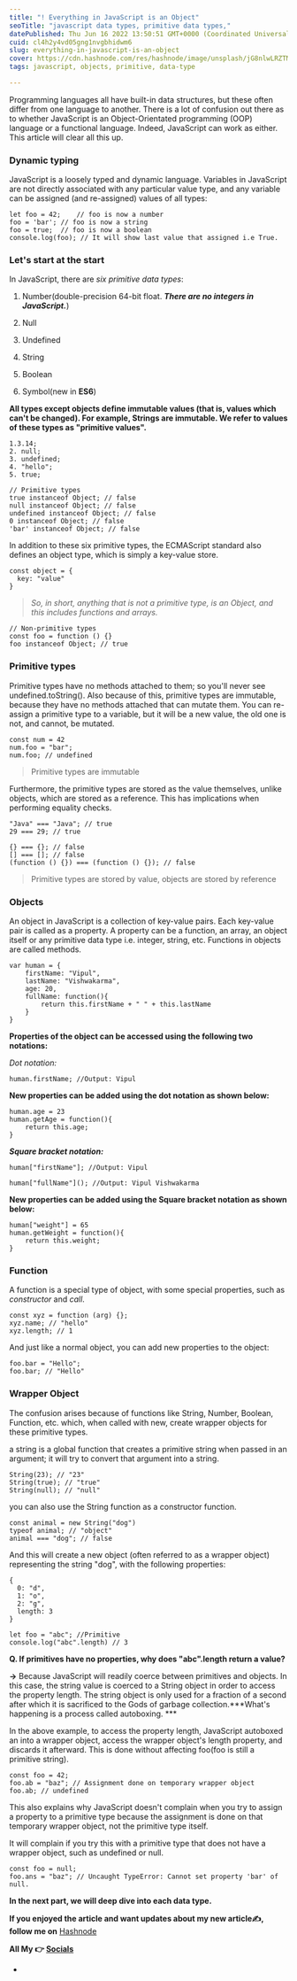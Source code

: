 ```yaml
---
title: "! Everything in JavaScript is an Object"
seoTitle: "javascript data types, primitive data types,"
datePublished: Thu Jun 16 2022 13:50:51 GMT+0000 (Coordinated Universal Time)
cuid: cl4h2y4vd05gng1nvgbhidwm6
slug: everything-in-javascript-is-an-object
cover: https://cdn.hashnode.com/res/hashnode/image/unsplash/jG8nlwLRZTM/upload/v1655374891823/gt-geaTpc.jpeg
tags: javascript, objects, primitive, data-type

---
```



Programming languages all have built-in data structures, but these often differ from one language to another. There is a lot of confusion out there as to whether JavaScript is an Object-Orientated programming (OOP) language or a functional language. Indeed, JavaScript can work as either. 
This article will clear all this up.



### Dynamic typing
JavaScript is a loosely typed and dynamic language. Variables in JavaScript are not directly associated with any particular value type, and any variable can be assigned (and re-assigned) values of all types:
``` 
let foo = 42;    // foo is now a number
foo = 'bar'; // foo is now a string
foo = true;  // foo is now a boolean
console.log(foo); // It will show last value that assigned i.e True.

``` 

### Let's start at the start
In JavaScript, there are *six primitive data types*:

1. Number(double-precision 64-bit float. ***There are no integers in JavaScript.***)

2. Null

3. Undefined

4. String

5. Boolean

6. Symbol(new in **ES6**)

**All types except objects define immutable values (that is, values which can't be changed). For example, Strings are immutable. We refer to values of these types as "primitive values".**

```
1.3.14;
2. null;
3. undefined;
4. "hello";
5. true;

// Primitive types
true instanceof Object; // false
null instanceof Object; // false
undefined instanceof Object; // false
0 instanceof Object; // false
'bar' instanceof Object; // false
``` 

In addition to these six primitive types, the ECMAScript standard also defines an object type, which is simply a key-value store.


```
const object = {
  key: "value"
}
``` 

> *So, in short, anything that is not a primitive type, is an Object, and this includes functions and arrays.*


```
// Non-primitive types
const foo = function () {}
foo instanceof Object; // true
``` 

### Primitive types
Primitive types have no methods attached to them; so you'll never see undefined.toString(). Also because of this, primitive types are immutable, because they have no methods attached that can mutate them. You can re-assign a primitive type to a variable, but it will be a new value, the old one is not, and cannot, be mutated.


```
const num = 42
num.foo = "bar";
num.foo; // undefined

``` 
> Primitive types are immutable

Furthermore, the primitive types are stored as the value themselves, unlike objects, which are stored as a reference. This has implications when performing equality checks.

```
"Java" === "Java"; // true
29 === 29; // true

{} === {}; // false
[] === []; // false
(function () {}) === (function () {}); // false

``` 
> Primitive types are stored by value, objects are stored by reference

### Objects 
An object in JavaScript is a collection of key-value pairs. Each key-value pair is called as a property. A property can be a function, an array, an object itself or any primitive data type i.e. integer, string, etc. Functions in objects are called methods.


```
var human = {
	firstName: "Vipul",
	lastName: "Vishwakarma",
	age: 20,
	fullName: function(){
		return this.firstName + " " + this.lastName		
	}
}
```

 **Properties of the object can be accessed using the following two notations:**

  *Dot notation:*

```
human.firstName; //Output: Vipul
``` 

**New properties can be added using the dot notation as shown below:**

```
human.age = 23
human.getAge = function(){
	return this.age;
}
``` 

***Square bracket notation:***

```
human["firstName"]; //Output: Vipul

human["fullName"](); //Output: Vipul Vishwakarma
``` 
**New properties can be added using the Square bracket notation as shown below:**

```
human["weight"] = 65
human.getWeight = function(){
	return this.weight;
}
```


### Function 
A function is a special type of object, with some special properties, such as *constructor* and *call*.


```
const xyz = function (arg) {};
xyz.name; // "hello"
xyz.length; // 1

``` 
And just like a normal object, you can add new properties to the object:

```
foo.bar = "Hello";
foo.bar; // "Hello"

``` 
### Wrapper Object
The confusion arises because of functions like String, Number, Boolean, Function, etc. which, when called with new, create wrapper objects for these primitive types.

 a string is a global function that creates a primitive string when passed in an argument; it will try to convert that argument into a string.


```
String(23); // "23"
String(true); // "true"
String(null); // "null"
``` 

 you can also use the String function as a constructor function.


```
const animal = new String("dog")
typeof animal; // "object"
animal === "dog"; // false

``` 

And this will create a new object (often referred to as a wrapper object) representing the string "dog", with the following properties:


```
{
  0: "d",
  1: "o",
  2: "g",
  length: 3
}
``` 



```
let foo = "abc"; //Primitive 
console.log("abc".length) // 3

``` 

**Q. If primitives have no properties, why does "abc".length return a value?**

**→** Because JavaScript will readily coerce between primitives and objects. In this case, the string value is coerced to a String object in order to access the property length. The string object is only used for a fraction of a second after which it is sacrificed to the Gods of garbage collection.***What's happening is a process called autoboxing. ***

In the above example, to access the property length, JavaScript autoboxed an into a wrapper object, access the wrapper object's length property, and discards it afterward. This is done without affecting foo(foo is still a primitive string).


```
const foo = 42;
foo.ab = "baz"; // Assignment done on temporary wrapper object
foo.ab; // undefined
``` 

This also explains why JavaScript doesn't complain when you try to assign a property to a primitive type because the assignment is done on that temporary wrapper object, not the primitive type itself.

It will complain if you try this with a primitive type that does not have a wrapper object, such as undefined or null.


```
const foo = null;
foo.ans = "baz"; // Uncaught TypeError: Cannot set property 'bar' of null.

```
**In the next part, we will deep dive into each data type.**

**If you enjoyed the article and want updates about my new article✍, follow me on** [Hashnode](https://hashnode.com/@Vipul25)

**All My 👉 [Socials](https://vipul25.bio.link/)**



















- 
